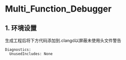 # Multi_Function_Debugger

## 1. 环境设置
生成工程后将下方代码添加到.clangd以屏蔽未使用头文件警告
```shell
Diagnostics:
  UnusedIncludes: None
```